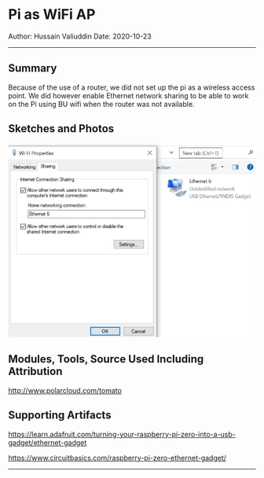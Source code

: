 # Pi as WiFi AP

Author: Hussain Valiuddin
Date: 2020-10-23

---

## Summary

Because of the use of a router, we did not set up the pi as a wireless access point. We did however enable Ethernet network sharing to be able to work on the Pi using BU wifi when the router was not available.

## Sketches and Photos

![console](images/Ethernet_network_sharing.JPG)

## Modules, Tools, Source Used Including Attribution

http://www.polarcloud.com/tomato

## Supporting Artifacts

https://learn.adafruit.com/turning-your-raspberry-pi-zero-into-a-usb-gadget/ethernet-gadget

https://www.circuitbasics.com/raspberry-pi-zero-ethernet-gadget/

---
